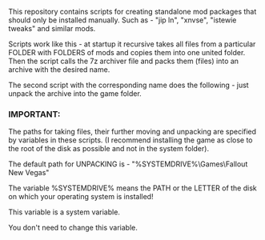 This repository contains scripts for creating standalone mod packages that should only be installed manually. Such as - "jip ln", "xnvse", "istewie tweaks" and similar mods.

Scripts work like this - at startup it recursive takes all files from a particular FOLDER with FOLDERS of mods and copies them into one united folder. Then the script calls the 7z archiver file and packs them (files) into an archive with the desired name.

The second script with the corresponding name does the following - just unpack the archive into the game folder.


 <h3>IMPORTANT:</h3>

The paths for taking files, their further moving and unpacking are specified by variables in these scripts. (I recommend installing the game as close to the root of the disk as possible and not in the system folder).

The default path for UNPACKING is - "%SYSTEMDRIVE%\Games\Fallout New Vegas"

The variable %SYSTEMDRIVE% means the PATH or the LETTER of the disk on which your operating system is installed!

This variable is a system variable.

You don't need to change this variable.
